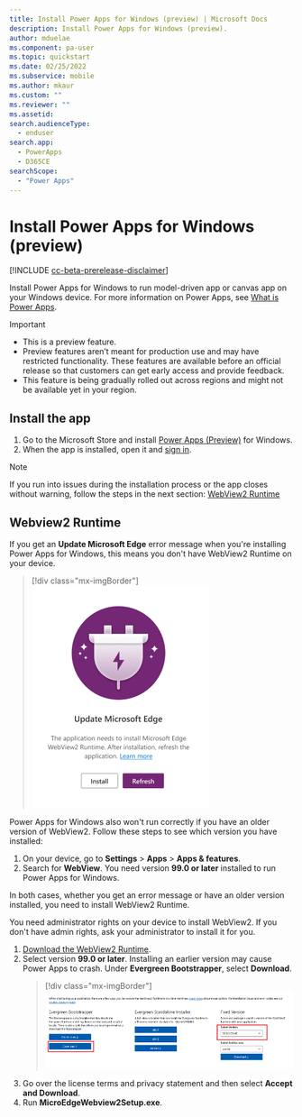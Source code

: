 ```yaml
---
title: Install Power Apps for Windows (preview) | Microsoft Docs
description: Install Power Apps for Windows (preview).
author: mduelae
ms.component: pa-user
ms.topic: quickstart
ms.date: 02/25/2022
ms.subservice: mobile
ms.author: mkaur
ms.custom: ""
ms.reviewer: ""
ms.assetid: 
search.audienceType: 
  - enduser
search.app: 
  - PowerApps
  - D365CE
searchScope:
  - "Power Apps"
---
```


# Install Power Apps for Windows (preview) 

[!INCLUDE [cc-beta-prerelease-disclaimer](../includes/cc-beta-prerelease-disclaimer.md)]

Install Power Apps for Windows to run model-driven app or canvas app on your Windows device. For more information on Power Apps, see [What is Power Apps](/powerapps/powerapps-overview).


> [!IMPORTANT]
> - This is a preview feature.
> - Preview features aren’t meant for production use and may have restricted functionality. These features are available before an official release so that customers can get early access and provide feedback.
> - This feature is being gradually rolled out across regions and might not be available yet in your region.

## Install the app

1. Go to the Microsoft Store and install [Power Apps (Preview)](https://www.microsoft.com/store/apps/9MVC8P1Q3B29) for Windows.  
2. When the app is installed, open it and [sign in](windows-app-use.md). 
> [!NOTE]
> If you run into issues during the installation process or the app closes without warning, follow the steps in the next section: [WebView2 Runtime](windows-app-install.md#webview2-runtime)

## Webview2 Runtime

If you get an **Update Microsoft Edge** error message when you're installing Power Apps for Windows, this means you don't have WebView2 Runtime on your device.

> [!div class="mx-imgBorder"]
> ![WebView2 Runtime errow.](media/webview2.png "WebView2")

Power Apps for Windows also won't run correctly if you have an older version of WebView2. Follow these steps to see which version you have installed:

1. On your device, go to **Settings** > **Apps** > **Apps & features**.
2. Search for **WebView**. You need version **99.0 or later** installed to run Power Apps for Windows.

In both cases, whether you get an error message or have an older version installed, you need to install WebView2 Runtime.

You need administrator rights on your device to install WebView2. If you don't have admin rights, ask your administrator to install it for you. 
 
1. [Download the WebView2 Runtime](https://developer.microsoft.com/microsoft-edge/webview2/#download-section).
2. Select version **99.0 or later**. Installing an earlier version may cause Power Apps to crash. Under **Evergreen Bootstrapper**, select **Download**.
   > [!div class="mx-imgBorder"]
   > ![Download WebView2 Runtime.](media/webview-install.png "Download WebView2")
3. Go over the license terms and privacy statement and then select **Accept and Download**.
4. Run **MicroEdgeWebview2Setup.exe**.

